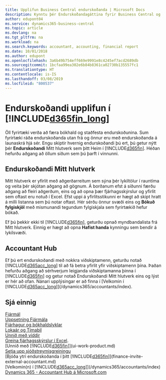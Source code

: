 ```yaml
---
title: Upplifun Business Central endurskoðanda | Microsoft Docs
description: Kynntu þér Endurskoðandagáttina fyrir Business Central og Mitt hlutverk endurskoðandi sem styður við innri og ytri endurskoðandann í fyrirtæki viðskiptamanns.
author: edupont04
ms.service: dynamics365-business-central
ms.topic: article
ms.devlang: na
ms.tgt_pltfrm: na
ms.workload: na
ms.search.keywords: accountant, accounting, financial report
ms.date: 10/01/2018
ms.author: edupont
ms.openlocfilehash: 3a6b49b754eff669e9991e8c4245ef7acd2689db
ms.sourcegitcommit: 1bcfaa99ea302e6b84b8361ca02730b135557fc1
ms.translationtype: HT
ms.contentlocale: is-IS
ms.lasthandoff: 03/08/2019
ms.locfileid: "800537"
---
```

# <a name="accountant-experiences-in-included365finlongincludesd365finlongmdmd"></a>Endurskoðandi upplifun í [!INCLUDE[d365fin_long](includes/d365fin_long_md.md)]
Öll fyrirtæki verða að færa bókhald og staðfesta endurskoðunina. Sum fyrirtæki ráða endurskoðanda utan frá og önnur eru með endurskoðanda á launaskrá hjá sér. Engu skiptir hvernig endurskoðandi þú ert, þú getur nýtt þér **Endurskoðandi** Mitt hlutverk sem þitt Heim í [!INCLUDE[d365fin](includes/d365fin_md.md)]. Héðan hefurðu aðgang að öllum síðum sem þú þarft í vinnunni.  

## <a name="accountant-role-center"></a>Endurskoðandi Mitt hlutverk
Mitt hlutverk er yfirlit með aðgerðarreitum sem sýna þér lykiltölur í rauntíma og veita þér skjótan aðgang að gögnum. Á borðanum efst á síðunni færðu aðgang að fleiri aðgerðum, eins og að opna þær fjárhagsskýrslur og yfirlit sem oftast eru notuð í Excel. Efst uppi á yfirlitsstikunni er hægt að skipt hratt á milli listanna sem þú notar oftast. Hér sérðu önnur svæði eins og **Bókuð fylgiskjöl** með mismunandi tegundum fylgiskjala sem fyrirtækið hefur bókað.  

Ef þú þekkir ekki til [!INCLUDE[d365fin](includes/d365fin_md.md)], geturðu opnað myndbandalista frá Mitt hlutverk. Einnig er hægt að opna **Hafist handa** kynningu sem bendir á lykilsvæði.  

## <a name="accountant-hub"></a>Accountant Hub
Ef þú ert endurskoðandi með nokkra viðskiptamenn, geturðu notað [!INCLUDE[d365acc_long](includes/d365acc_long_md.md)] til að fá betra yfirlit yfir viðskiptamenn þína. Þaðan hefurðu aðgang að sérhverjum leigjanda viðskiptamanna þinna í [!INCLUDE[d365fin](includes/d365fin_md.md)] og getur notað Endurskoðandi Mitt hlutverk eins og lýst er hér að ofan. Nánari upplýsingar er að finna í [Velkomin í [!INCLUDE[d365acc_long](includes/d365acc_long_md.md)]](/dynamics365/accountants/index).  

## <a name="see-also"></a>Sjá einnig
[Fjármál](finance.md)  
[Uppsetning Fjármála](finance-setup-finance.md)  
[Fjárhagur og bókhaldslyklar](finance-general-ledger.md)  
[Lokaár og Tímabil](year-close-years-periods.md)  
[Unnið með víddir](finance-dimensions.md)  
[Greina fjárhagsskýrslur í Excel](finance-analyze-excel.md).  
[Unnið með [!INCLUDE[d365fin](includes/d365fin_md.md)]](ui-work-product.md)  
[Setja upp sjóðstreymisgreiningu](finance-setup-cash-flow-analyses.md)  
[Bjóða ytri endurskoðanda í þitt [!INCLUDE[d365fin](includes/d365fin_md.md)]](finance-invite-external-accountant.md)  
[Velkomin(n) í [!INCLUDE[d365acc_long](includes/d365acc_long_md.md)]](/dynamics365/accountants/index)  
[Dynamics 365 - Accountant Hub á Microsoft.com](https://www.microsoft.com/en-us/dynamics365/financial-insights-for-accountants)  
